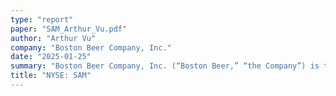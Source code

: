 ```yaml
---
type: "report"
paper: "SAM_Arthur_Vu.pdf"
author: "Arthur Vu"
company: "Boston Beer Company, Inc."
date: "2025-01-25"
summary: "Boston Beer Company, Inc. (“Boston Beer,” “the Company”) is the US's largest craft beer producer. Boston Beer has pioneered  its space, creating new categories such as hard cider and spiked iced tea. Their most notable brands are Twisted Tea and Truly."
title: "NYSE: SAM"
---
```

